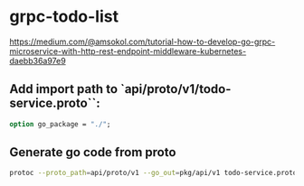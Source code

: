 # grpc-todo-list
https://medium.com/@amsokol.com/tutorial-how-to-develop-go-grpc-microservice-with-http-rest-endpoint-middleware-kubernetes-daebb36a97e9

## Add import path to `api/proto/v1/todo-service.proto``:
```protobuf
option go_package = "./";
```

## Generate go code from proto
```sh
protoc --proto_path=api/proto/v1 --go_out=pkg/api/v1 todo-service.proto
```

